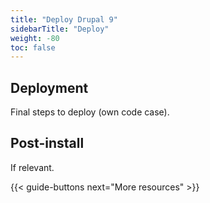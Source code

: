 ```yaml
---
title: "Deploy Drupal 9"
sidebarTitle: "Deploy"
weight: -80
toc: false
---
```


## Deployment

Final steps to deploy (own code case).

## Post-install

If relevant.

{{< guide-buttons next="More resources" >}}